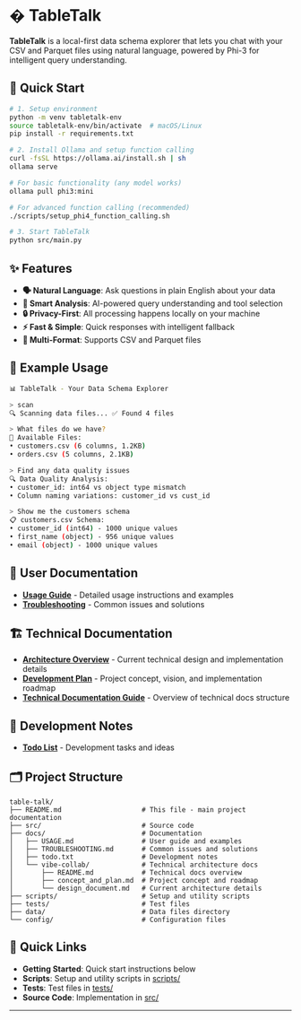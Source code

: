 # � TableTalk

**TableTalk** is a local-first data schema explorer that lets you chat with your CSV and Parquet files using natural language, powered by Phi-3 for intelligent query understanding.

## 🚀 Quick Start

```bash
# 1. Setup environment
python -m venv tabletalk-env
source tabletalk-env/bin/activate  # macOS/Linux
pip install -r requirements.txt

# 2. Install Ollama and setup function calling
curl -fsSL https://ollama.ai/install.sh | sh
ollama serve

# For basic functionality (any model works)
ollama pull phi3:mini

# For advanced function calling (recommended)
./scripts/setup_phi4_function_calling.sh

# 3. Start TableTalk
python src/main.py
```

## ✨ Features

- **🗣️ Natural Language**: Ask questions in plain English about your data
- **🤖 Smart Analysis**: AI-powered query understanding and tool selection
- **🔒 Privacy-First**: All processing happens locally on your machine
- **⚡ Fast & Simple**: Quick responses with intelligent fallback
- **📁 Multi-Format**: Supports CSV and Parquet files

## 💬 Example Usage

```bash
📊 TableTalk - Your Data Schema Explorer

> scan
🔍 Scanning data files... ✅ Found 4 files

> What files do we have?
📁 Available Files:
• customers.csv (6 columns, 1.2KB)
• orders.csv (5 columns, 2.1KB)

> Find any data quality issues
🔍 Data Quality Analysis:
• customer_id: int64 vs object type mismatch
• Column naming variations: customer_id vs cust_id

> Show me the customers schema
📋 customers.csv Schema:
• customer_id (int64) - 1000 unique values
• first_name (object) - 956 unique values
• email (object) - 1000 unique values
```

## 📖 User Documentation

- **[Usage Guide](docs/USAGE.md)** - Detailed usage instructions and examples
- **[Troubleshooting](docs/TROUBLESHOOTING.md)** - Common issues and solutions

## 🏗️ Technical Documentation

- **[Architecture Overview](docs/vibe-collab/design_document.md)** - Current technical design and implementation details
- **[Development Plan](docs/vibe-collab/concept_and_plan.md)** - Project concept, vision, and implementation roadmap
- **[Technical Documentation Guide](docs/vibe-collab/README.md)** - Overview of technical docs structure

## 📝 Development Notes

- **[Todo List](docs/todo.txt)** - Development tasks and ideas

## 🗂️ Project Structure

```
table-talk/
├── README.md                    # This file - main project documentation
├── src/                         # Source code
├── docs/                        # Documentation
│   ├── USAGE.md                 # User guide and examples
│   ├── TROUBLESHOOTING.md       # Common issues and solutions
│   ├── todo.txt                 # Development notes
│   └── vibe-collab/             # Technical architecture docs
│       ├── README.md            # Technical docs overview
│       ├── concept_and_plan.md  # Project concept and roadmap
│       └── design_document.md   # Current architecture details
├── scripts/                     # Setup and utility scripts
├── tests/                       # Test files
├── data/                        # Data files directory
└── config/                      # Configuration files
```

## 🔗 Quick Links

- **Getting Started**: Quick start instructions below
- **Scripts**: Setup and utility scripts in [scripts/](scripts/)
- **Tests**: Test files in [tests/](tests/)
- **Source Code**: Implementation in [src/](src/)

---